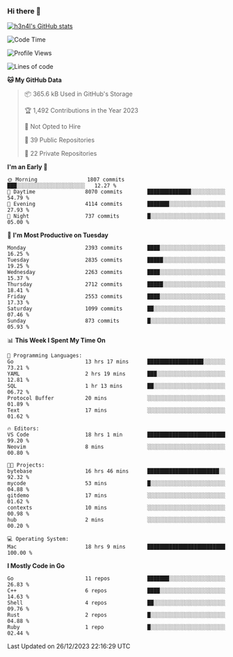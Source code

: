 ### Hi there 👋

[![h3n4l's GitHub stats](https://github-readme-stats.vercel.app/api?username=h3n4l&count_private=true&show_icons=true&theme=radical)](https://github.com/h3n4l/github-readme-stats)

<!--START_SECTION:waka-->
![Code Time](http://img.shields.io/badge/Code%20Time-1%2C819%20hrs%2013%20mins-blue)

![Profile Views](http://img.shields.io/badge/Profile%20Views-1-blue)

![Lines of code](https://img.shields.io/badge/From%20Hello%20World%20I%27ve%20Written-3.9%20million%20lines%20of%20code-blue)

**🐱 My GitHub Data** 

> 📦 365.6 kB Used in GitHub's Storage 
 > 
> 🏆 1,492 Contributions in the Year 2023
 > 
> 🚫 Not Opted to Hire
 > 
> 📜 39 Public Repositories 
 > 
> 🔑 22 Private Repositories 
 > 
**I'm an Early 🐤** 

```text
🌞 Morning                1807 commits        ███░░░░░░░░░░░░░░░░░░░░░░   12.27 % 
🌆 Daytime                8070 commits        ██████████████░░░░░░░░░░░   54.79 % 
🌃 Evening                4114 commits        ███████░░░░░░░░░░░░░░░░░░   27.93 % 
🌙 Night                  737 commits         █░░░░░░░░░░░░░░░░░░░░░░░░   05.00 % 
```
📅 **I'm Most Productive on Tuesday** 

```text
Monday                   2393 commits        ████░░░░░░░░░░░░░░░░░░░░░   16.25 % 
Tuesday                  2835 commits        █████░░░░░░░░░░░░░░░░░░░░   19.25 % 
Wednesday                2263 commits        ████░░░░░░░░░░░░░░░░░░░░░   15.37 % 
Thursday                 2712 commits        █████░░░░░░░░░░░░░░░░░░░░   18.41 % 
Friday                   2553 commits        ████░░░░░░░░░░░░░░░░░░░░░   17.33 % 
Saturday                 1099 commits        ██░░░░░░░░░░░░░░░░░░░░░░░   07.46 % 
Sunday                   873 commits         █░░░░░░░░░░░░░░░░░░░░░░░░   05.93 % 
```


📊 **This Week I Spent My Time On** 

```text
💬 Programming Languages: 
Go                       13 hrs 17 mins      ██████████████████░░░░░░░   73.21 % 
YAML                     2 hrs 19 mins       ███░░░░░░░░░░░░░░░░░░░░░░   12.81 % 
SQL                      1 hr 13 mins        ██░░░░░░░░░░░░░░░░░░░░░░░   06.72 % 
Protocol Buffer          20 mins             ░░░░░░░░░░░░░░░░░░░░░░░░░   01.89 % 
Text                     17 mins             ░░░░░░░░░░░░░░░░░░░░░░░░░   01.62 % 

🔥 Editors: 
VS Code                  18 hrs 1 min        █████████████████████████   99.20 % 
Neovim                   8 mins              ░░░░░░░░░░░░░░░░░░░░░░░░░   00.80 % 

🐱‍💻 Projects: 
bytebase                 16 hrs 46 mins      ███████████████████████░░   92.32 % 
mycode                   53 mins             █░░░░░░░░░░░░░░░░░░░░░░░░   04.88 % 
gitdemo                  17 mins             ░░░░░░░░░░░░░░░░░░░░░░░░░   01.62 % 
contexts                 10 mins             ░░░░░░░░░░░░░░░░░░░░░░░░░   00.98 % 
hub                      2 mins              ░░░░░░░░░░░░░░░░░░░░░░░░░   00.20 % 

💻 Operating System: 
Mac                      18 hrs 9 mins       █████████████████████████   100.00 % 
```

**I Mostly Code in Go** 

```text
Go                       11 repos            ███████░░░░░░░░░░░░░░░░░░   26.83 % 
C++                      6 repos             ████░░░░░░░░░░░░░░░░░░░░░   14.63 % 
Shell                    4 repos             ██░░░░░░░░░░░░░░░░░░░░░░░   09.76 % 
Rust                     2 repos             █░░░░░░░░░░░░░░░░░░░░░░░░   04.88 % 
Ruby                     1 repo              █░░░░░░░░░░░░░░░░░░░░░░░░   02.44 % 
```




 Last Updated on 26/12/2023 22:16:29 UTC
<!--END_SECTION:waka-->

